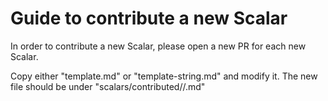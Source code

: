 # Guide to contribute a new Scalar

In order to contribute a new Scalar, please open a new PR for each new Scalar.

Copy either "template.md" or "template-string.md" and modify it. The new file should be 
under "scalars/contributed/<your-name>/<scalar-name>.md"